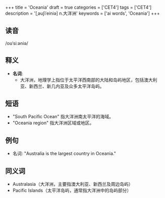 +++
title = 'Oceania'
draft = true
categories = ['CET4']
tags = ['CET4']
description = '[ˌəu∫iˈeiniə] n.大洋洲'
keywords = ['ai words', 'Oceania']
+++

## 读音
/oʊˈsiːəniə/

## 释义
- **名词**: 
   - 大洋洲，地理学上指位于太平洋西南部的大陆和岛屿地区，包括澳大利亚、新西兰、新几内亚及众多太平洋岛屿。

## 短语
- "South Pacific Ocean" 指大洋洲南太平洋的海域。
- "Oceania region" 指大洋洲区域或地区。

## 例句
- 名词: "Australia is the largest country in Oceania."
  
## 同义词
- Australasia（大洋洲，主要指澳大利亚、新西兰及周边岛屿）
- Pacific Islands（太平洋岛屿，通常指大洋洲中的岛屿部分）
